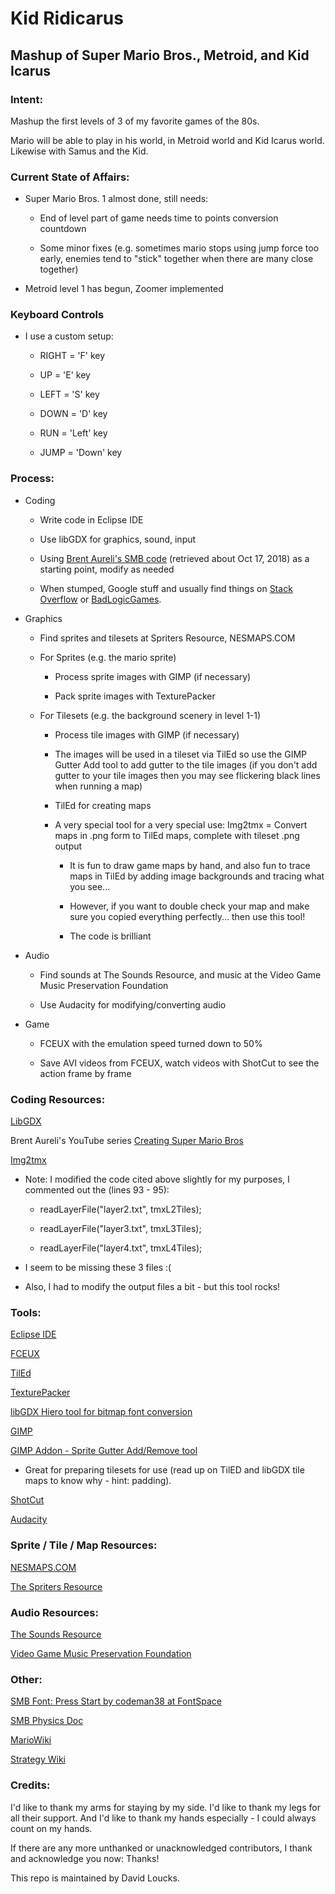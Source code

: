 # Kid Ridicarus

## Mashup of Super Mario Bros., Metroid, and Kid Icarus

### Intent:

Mashup the first levels of 3 of my favorite games of the 80s.

Mario will be able to play in his world, in Metroid world and Kid Icarus world. Likewise with Samus and the Kid.

### Current State of Affairs:

* Super Mario Bros. 1 almost done, still needs:

  * End of level part of game needs time to points conversion countdown

  * Some minor fixes (e.g. sometimes mario stops using jump force too early, enemies tend to "stick" together when there are many close together)

* Metroid level 1 has begun, Zoomer implemented

### Keyboard Controls

* I use a custom setup:

  * RIGHT = 'F' key

  * UP = 'E' key

  * LEFT = 'S' key

  * DOWN = 'D' key

  * RUN = 'Left' key

  * JUMP = 'Down' key

### Process:

* Coding

  * Write code in Eclipse IDE

  * Use libGDX for graphics, sound, input

  * Using [Brent Aureli's SMB code](www.github.com/BrentAureli/SuperMario) (retrieved about Oct 17, 2018) as a starting point, modify as needed

  * When stumped, Google stuff and usually find things on [Stack Overflow](www.stackoverflow.com) or [BadLogicGames](www.badlogicgames.com).

* Graphics

  * Find sprites and tilesets at Spriters Resource, NESMAPS.COM

  * For Sprites (e.g. the mario sprite)

    * Process sprite images with GIMP (if necessary)

    * Pack sprite images with TexturePacker
 
  * For Tilesets (e.g. the background scenery in level 1-1)

    * Process tile images with GIMP (if necessary)

    * The images will be used in a tileset via TilEd so use the GIMP Gutter Add tool to add gutter to the tile images (if you don't add gutter to your tile images then you may see flickering black lines when running a map)

    * TilEd for creating maps

	* A very special tool for a very special use: Img2tmx = Convert maps in .png form to TilEd maps, complete with tileset .png output

	  * It is fun to draw game maps by hand, and also fun to trace maps in TilEd by adding image backgrounds and tracing what you see...

	  * However, if you want to double check your map and make sure you copied everything perfectly... then use this tool!

	  * The code is brilliant

* Audio

  * Find sounds at The Sounds Resource, and music at the Video Game Music Preservation Foundation

  * Use Audacity for modifying/converting audio

* Game

  * FCEUX with the emulation speed turned down to 50%
  
  * Save AVI videos from FCEUX, watch videos with ShotCut to see the action frame by frame

### Coding Resources:

[LibGDX](libgdx.badlogicgames.com)

Brent Aureli's YouTube series [Creating Super Mario Bros](www.youtube.com/watch?v=a8MPxzkwBwo&list=PLZm85UZQLd2SXQzsF-a0-pPF6IWDDdrXt)

[Img2tmx](www.github.com/GregSam/Img2Tmx)

  * Note: I modified the code cited above slightly for my purposes, I commented out the (lines 93 - 95):
  
    * readLayerFile("layer2.txt", tmxL2Tiles);

    * readLayerFile("layer3.txt", tmxL3Tiles);

    * readLayerFile("layer4.txt", tmxL4Tiles);

  * I seem to be missing these 3 files :(
  
  * Also, I had to modify the output files a bit - but this tool rocks!

### Tools:

[Eclipse IDE](www.eclipse.org)

[FCEUX](www.fceux.com)

[TilEd](www.mapeditor.org)

[TexturePacker](www.codeandweb.com/texturepacker)

[libGDX Hiero tool for bitmap font conversion](www.github.com/libgdx/libgdx/wiki/Hiero)

[GIMP](www.gimp.org)

[GIMP Addon - Sprite Gutter Add/Remove tool](www.gimper.net/threads/add-remove-sprite-sheet-gutter-padding-and-spacing.14189)

  * Great for preparing tilesets for use (read up on TilED and libGDX tile maps to know why - hint: padding).

[ShotCut](www.shotcut.org)

[Audacity](www.audacityteam.org)

### Sprite / Tile / Map Resources:

[NESMAPS.COM](www.nesmaps.com)

[The Spriters Resource](www.spriters-resource.com)

### Audio Resources:

[The Sounds Resource](www.sounds-resource.com)

[Video Game Music Preservation Foundation](www.vgmpf.com)

### Other:

[SMB Font: Press Start by codeman38 at FontSpace](www.fontspace.com/codeman38/press-start)

[SMB Physics Doc](i276.photobucket.com/albums/kk21/jdaster64/smb_playerphysics.png.html)

[MarioWiki](www.mariowiki.com)

[Strategy Wiki](www.strategywiki.org)

### Credits:

I'd like to thank my arms for staying by my side. I'd like to thank my legs for all their support. And I'd like to thank my hands especially - I could always count on my hands.

If there are any more unthanked or unacknowledged contributors, I thank and acknowledge you now: Thanks!

This repo is maintained by David Loucks.
